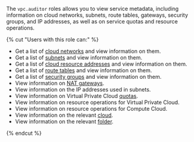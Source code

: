 The `vpc.auditor` roles allows you to view service metadata, including information on cloud networks, subnets, route tables, gateways, security groups, and IP addresses, as well as on service quotas and resource operations.

{% cut "Users with this role can:" %}

* Get a list of [cloud networks](../../vpc/concepts/network.md#network) and view information on them.
* Get a list of [subnets](../../vpc/concepts/network.md#subnet) and view information on them.
* Get a list of [cloud resource addresses](../../vpc/concepts/address.md) and view information on them.
* Get a list of [route tables](../../vpc/concepts/static-routes.md#rt-vpc) and view information on them.
* Get a list of [security groups](../../vpc/concepts/security-groups.md) and view information on them.
* View information on [NAT gateways](../../vpc/concepts/gateways.md).
* View information on the IP addresses used in subnets.
* View information on Virtual Private Cloud [quotas](../../vpc/concepts/limits.md#vpc-quotas).
* View information on resource operations for Virtual Private Cloud.
* View information on resource operations for Compute Cloud.
* View information on the relevant [cloud](../../resource-manager/concepts/resources-hierarchy.md#cloud).
* View information on the relevant [folder](../../resource-manager/concepts/resources-hierarchy.md#folder).

{% endcut %}
